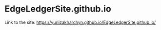 # EdgeLedgerSite.github.io
Link to the site: https://yuriizakharchyn.github.io/EdgeLedgerSite.github.io/
